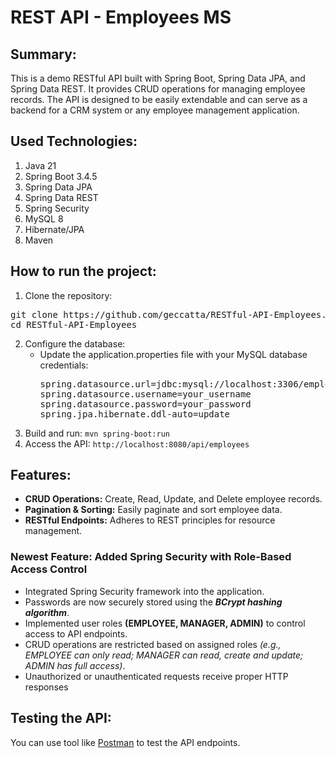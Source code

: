 # REST API - Employees MS

## Summary:
This is a demo RESTful API built with Spring Boot, Spring Data JPA, and Spring Data REST. It provides CRUD operations for managing employee records. The API is designed to be easily extendable and can serve as a backend for a CRM system or any employee management application.

## Used Technologies:
1. Java 21
2. Spring Boot 3.4.5
3. Spring Data JPA
4. Spring Data REST
5. Spring Security
6. MySQL 8
7. Hibernate/JPA
8. Maven

## How to run the project:
1. Clone the repository:
<pre>git clone https://github.com/geccatta/RESTful-API-Employees.git
cd RESTful-API-Employees</pre>
2. Configure the database:
   - Update the application.properties file with your MySQL database credentials:
     <pre>spring.datasource.url=jdbc:mysql://localhost:3306/employee_directory
     spring.datasource.username=your_username
     spring.datasource.password=your_password
     spring.jpa.hibernate.ddl-auto=update</pre>
3. Build and run: ```mvn spring-boot:run```
4. Access the API:  ```http://localhost:8080/api/employees```

## Features:
- **CRUD Operations:** Create, Read, Update, and Delete employee records.
- **Pagination & Sorting:** Easily paginate and sort employee data.
- **RESTful Endpoints:** Adheres to REST principles for resource management.
### Newest Feature: Added Spring Security with Role-Based Access Control
-  Integrated Spring Security framework into the application.
-  Passwords are now securely stored using the ***BCrypt hashing algorithm***.
-  Implemented user roles **(EMPLOYEE, MANAGER, ADMIN)** to control access to API endpoints.
-  CRUD operations are restricted based on assigned roles *(e.g., EMPLOYEE can only read; MANAGER can read, create and update; ADMIN has full access)*.
-  Unauthorized or unauthenticated requests receive proper HTTP responses 

## Testing the API:
You can use tool like [Postman](https://www.postman.com/) to test the API endpoints. 
